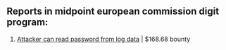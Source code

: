 ## Reports in midpoint european commission digit program:
1. [Attacker can read password from log data](https://hackerone.com/reports/519367) | $168.68 bounty
